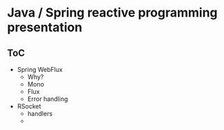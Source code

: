 # Java / Spring reactive programming presentation 

## ToC 

- Spring WebFlux 
    * Why? 
    * Mono 
    * Flux 
    * Error handling
- RSocket
    * handlers
    * 